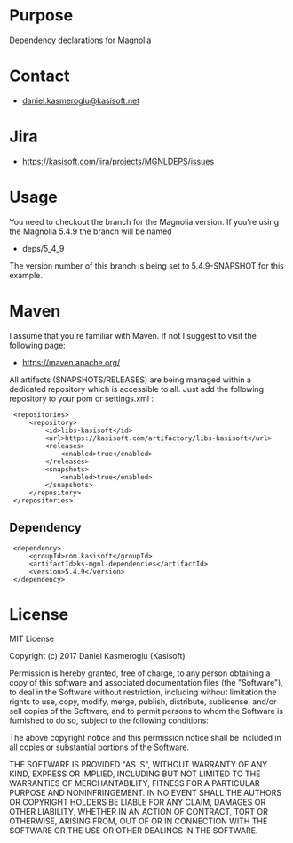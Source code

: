 Purpose
=======

Dependency declarations for Magnolia


Contact
=======

* daniel.kasmeroglu@kasisoft.net


Jira
====

* https://kasisoft.com/jira/projects/MGNLDEPS/issues


Usage
=====

You need to checkout the branch for the Magnolia version. If you're using the Magnolia 5.4.9 the branch will be named

* deps/5\_4\_9

The version number of this branch is being set to 5.4.9-SNAPSHOT for this example.


Maven
=====

I assume that you're familiar with Maven. If not I suggest to visit the following page:

* https://maven.apache.org/

All artifacts (SNAPSHOTS/RELEASES) are being managed within a dedicated repository which is accessible to all.
Just add the following repository to your pom or settings.xml :

     <repositories>
         <repository>
             <id>libs-kasisoft</id>
             <url>https://kasisoft.com/artifactory/libs-kasisoft</url>
             <releases>
                 <enabled>true</enabled>
             </releases>
             <snapshots>
                 <enabled>true</enabled>
             </snapshots>
         </repository>
     </repositories>


Dependency
----------

     <dependency>
         <groupId>com.kasisoft</groupId>
         <artifactId>ks-mgnl-dependencies</artifactId>
         <version>5.4.9</version> 
     </dependency>

License
=======

MIT License

Copyright (c) 2017 Daniel Kasmeroglu (Kasisoft)

Permission is hereby granted, free of charge, to any person obtaining a copy
of this software and associated documentation files (the "Software"), to deal
in the Software without restriction, including without limitation the rights
to use, copy, modify, merge, publish, distribute, sublicense, and/or sell
copies of the Software, and to permit persons to whom the Software is
furnished to do so, subject to the following conditions:

The above copyright notice and this permission notice shall be included in all
copies or substantial portions of the Software.

THE SOFTWARE IS PROVIDED "AS IS", WITHOUT WARRANTY OF ANY KIND, EXPRESS OR
IMPLIED, INCLUDING BUT NOT LIMITED TO THE WARRANTIES OF MERCHANTABILITY,
FITNESS FOR A PARTICULAR PURPOSE AND NONINFRINGEMENT. IN NO EVENT SHALL THE
AUTHORS OR COPYRIGHT HOLDERS BE LIABLE FOR ANY CLAIM, DAMAGES OR OTHER
LIABILITY, WHETHER IN AN ACTION OF CONTRACT, TORT OR OTHERWISE, ARISING FROM,
OUT OF OR IN CONNECTION WITH THE SOFTWARE OR THE USE OR OTHER DEALINGS IN THE
SOFTWARE.
